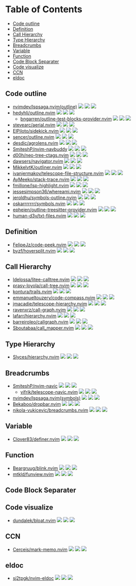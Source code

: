# Table of Contents

<!-- toc -->

- [Code outline](#code-outline)
- [Definition](#definition)
- [Call Hierarchy](#call-hierarchy)
- [Type Hierarchy](#type-hierarchy)
- [Breadcrumbs](#breadcrumbs)
- [Variable](#variable)
- [Function](#function)
- [Code Block Separater](#code-block-separater)
- [Code visualize](#code-visualize)
- [CCN](#ccn)
- [eldoc](#eldoc)

<!-- tocstop -->

## Code outline

- [nvimdev/lspsaga.nvim(outline)](https://github.com/nvimdev/lspsaga.nvim) ![](https://img.shields.io/github/stars/nvimdev/lspsaga.nvim) ![](https://img.shields.io/github/last-commit/nvimdev/lspsaga.nvim) ![](https://img.shields.io/github/commit-activity/y/nvimdev/lspsaga.nvim)
- [hedyhli/outline.nvim](https://github.com/hedyhli/outline.nvim) ![](https://img.shields.io/github/stars/hedyhli/outline.nvim) ![](https://img.shields.io/github/last-commit/hedyhli/outline.nvim) ![](https://img.shields.io/github/commit-activity/y/hedyhli/outline.nvim)
  - [bngarren/outline-test-blocks-provider.nvim](https://github.com/bngarren/outline-test-blocks-provider.nvim) ![](https://img.shields.io/github/stars/bngarren/outline-test-blocks-provider.nvim) ![](https://img.shields.io/github/last-commit/bngarren/outline-test-blocks-provider.nvim) ![](https://img.shields.io/github/commit-activity/y/bngarren/outline-test-blocks-provider.nvim)
- [stevearc/aerial.nvim](https://github.com/stevearc/aerial.nvim) ![](https://img.shields.io/github/stars/stevearc/aerial.nvim) ![](https://img.shields.io/github/last-commit/stevearc/aerial.nvim) ![](https://img.shields.io/github/commit-activity/y/stevearc/aerial.nvim)
- [ElPiloto/sidekick.nvim](https://github.com/ElPiloto/sidekick.nvim) ![](https://img.shields.io/github/stars/ElPiloto/sidekick.nvim) ![](https://img.shields.io/github/last-commit/ElPiloto/sidekick.nvim) ![](https://img.shields.io/github/commit-activity/y/ElPiloto/sidekick.nvim)
- [sencer/outline.nvim](https://github.com/sencer/outline.nvim) ![](https://img.shields.io/github/stars/sencer/outline.nvim) ![](https://img.shields.io/github/last-commit/sencer/outline.nvim) ![](https://img.shields.io/github/commit-activity/y/sencer/outline.nvim)
- [desdic/agrolens.nvim](https://github.com/desdic/agrolens.nvim) ![](https://img.shields.io/github/stars/desdic/agrolens.nvim) ![](https://img.shields.io/github/last-commit/desdic/agrolens.nvim) ![](https://img.shields.io/github/commit-activity/y/desdic/agrolens.nvim)
- [SmiteshP/nvim-navbuddy](https://github.com/SmiteshP/nvim-navbuddy) ![](https://img.shields.io/github/stars/SmiteshP/nvim-navbuddy) ![](https://img.shields.io/github/last-commit/SmiteshP/nvim-navbuddy) ![](https://img.shields.io/github/commit-activity/y/SmiteshP/nvim-navbuddy)
- [d00h/neo-tree-ctags.nvim](https://github.com/d00h/neo-tree-ctags.nvim) ![](https://img.shields.io/github/stars/d00h/neo-tree-ctags.nvim) ![](https://img.shields.io/github/last-commit/d00h/neo-tree-ctags.nvim) ![](https://img.shields.io/github/commit-activity/y/d00h/neo-tree-ctags.nvim)
- [dawsers/navigator.nvim](https://github.com/dawsers/navigator.nvim) ![](https://img.shields.io/github/stars/dawsers/navigator.nvim) ![](https://img.shields.io/github/last-commit/dawsers/navigator.nvim) ![](https://img.shields.io/github/commit-activity/y/dawsers/navigator.nvim)
- [MikkelvtK/outliner.nvim](https://github.com/MikkelvtK/outliner.nvim) ![](https://img.shields.io/github/stars/MikkelvtK/outliner.nvim) ![](https://img.shields.io/github/last-commit/MikkelvtK/outliner.nvim) ![](https://img.shields.io/github/commit-activity/y/MikkelvtK/outliner.nvim)
- [ivanjermakov/telescope-file-structure.nvim](https://github.com/ivanjermakov/telescope-file-structure.nvim) ![](https://img.shields.io/github/stars/ivanjermakov/telescope-file-structure.nvim) ![](https://img.shields.io/github/last-commit/ivanjermakov/telescope-file-structure.nvim) ![](https://img.shields.io/github/commit-activity/y/ivanjermakov/telescope-file-structure.nvim)
- [AyMeeko/stack-trace.nvim](https://github.com/AyMeeko/stack-trace.nvim) ![](https://img.shields.io/github/stars/AyMeeko/stack-trace.nvim) ![](https://img.shields.io/github/last-commit/AyMeeko/stack-trace.nvim) ![](https://img.shields.io/github/commit-activity/y/AyMeeko/stack-trace.nvim)
- [fmillone/lsp-highlight.nvim](https://github.com/fmillone/lsp-highlight.nvim) ![](https://img.shields.io/github/stars/fmillone/lsp-highlight.nvim) ![](https://img.shields.io/github/last-commit/fmillone/lsp-highlight.nvim) ![](https://img.shields.io/github/commit-activity/y/fmillone/lsp-highlight.nvim)
- [jessesimpson36/whereami.nvim](https://github.com/jessesimpson36/whereami.nvim) ![](https://img.shields.io/github/stars/jessesimpson36/whereami.nvim) ![](https://img.shields.io/github/last-commit/jessesimpson36/whereami.nvim) ![](https://img.shields.io/github/commit-activity/y/jessesimpson36/whereami.nvim)
- [jeroldhu/symbols-outline.nvim](https://github.com/jeroldhu/symbols-outline.nvim) ![](https://img.shields.io/github/stars/jeroldhu/symbols-outline.nvim) ![](https://img.shields.io/github/last-commit/jeroldhu/symbols-outline.nvim) ![](https://img.shields.io/github/commit-activity/y/jeroldhu/symbols-outline.nvim)
- [oskarrrrrrr/symbols.nvim](https://github.com/oskarrrrrrr/symbols.nvim) ![](https://img.shields.io/github/stars/oskarrrrrrr/symbols.nvim) ![](https://img.shields.io/github/last-commit/oskarrrrrrr/symbols.nvim) ![](https://img.shields.io/github/commit-activity/y/oskarrrrrrr/symbols.nvim)
- [epheien/outline-treesitter-provider.nvim](https://github.com/epheien/outline-treesitter-provider.nvim) ![](https://img.shields.io/github/stars/epheien/outline-treesitter-provider.nvim) ![](https://img.shields.io/github/last-commit/epheien/outline-treesitter-provider.nvim) ![](https://img.shields.io/github/commit-activity/y/epheien/outline-treesitter-provider.nvim)
- [human-d3v/txt-files.nvim](https://github.com/human-d3v/txt-files.nvim) ![](https://img.shields.io/github/stars/human-d3v/txt-files.nvim) ![](https://img.shields.io/github/last-commit/human-d3v/txt-files.nvim) ![](https://img.shields.io/github/commit-activity/y/human-d3v/txt-files.nvim)

## Definition

- [FelipeJz/code-peek.nvim](https://github.com/FelipeJz/code-peek.nvim) ![](https://img.shields.io/github/stars/FelipeJz/code-peek.nvim) ![](https://img.shields.io/github/last-commit/FelipeJz/code-peek.nvim) ![](https://img.shields.io/github/commit-activity/y/FelipeJz/code-peek.nvim)
- [byzf/hoversplit.nvim](https://github.com/byzf/hoversplit.nvim) ![](https://img.shields.io/github/stars/byzf/hoversplit.nvim) ![](https://img.shields.io/github/last-commit/byzf/hoversplit.nvim) ![](https://img.shields.io/github/commit-activity/y/byzf/hoversplit.nvim)

## Call Hierarchy

- [ldelossa/litee-calltree.nvim](https://github.com/ldelossa/litee-calltree.nvim) ![](https://img.shields.io/github/stars/ldelossa/litee-calltree.nvim) ![](https://img.shields.io/github/last-commit/ldelossa/litee-calltree.nvim) ![](https://img.shields.io/github/commit-activity/y/ldelossa/litee-calltree.nvim)
- [prasy-loyola/call-tree.nvim](https://github.com/prasy-loyola/call-tree.nvim) ![](https://img.shields.io/github/stars/prasy-loyola/call-tree.nvim) ![](https://img.shields.io/github/last-commit/prasy-loyola/call-tree.nvim) ![](https://img.shields.io/github/commit-activity/y/prasy-loyola/call-tree.nvim)
- [kontura/trails.nvim](https://github.com/kontura/trails.nvim) ![](https://img.shields.io/github/stars/kontura/trails.nvim) ![](https://img.shields.io/github/last-commit/kontura/trails.nvim) ![](https://img.shields.io/github/commit-activity/y/kontura/trails.nvim)
- [emmanueltouzery/code-compass.nvim](https://github.com/emmanueltouzery/code-compass.nvim) ![](https://img.shields.io/github/stars/emmanueltouzery/code-compass.nvim) ![](https://img.shields.io/github/last-commit/emmanueltouzery/code-compass.nvim) ![](https://img.shields.io/github/commit-activity/y/emmanueltouzery/code-compass.nvim)
- [jmacadie/telescope-hierarchy.nvim](https://github.com/jmacadie/telescope-hierarchy.nvim) ![](https://img.shields.io/github/stars/jmacadie/telescope-hierarchy.nvim) ![](https://img.shields.io/github/last-commit/jmacadie/telescope-hierarchy.nvim) ![](https://img.shields.io/github/commit-activity/y/jmacadie/telescope-hierarchy.nvim)
- [ravenxrz/call-graph.nvim](https://github.com/ravenxrz/call-graph.nvim) ![](https://img.shields.io/github/stars/ravenxrz/call-graph.nvim) ![](https://img.shields.io/github/last-commit/ravenxrz/call-graph.nvim) ![](https://img.shields.io/github/commit-activity/y/ravenxrz/call-graph.nvim)
- [lafarr/hierarchy.nvim](https://github.com/lafarr/hierarchy.nvim) ![](https://img.shields.io/github/stars/lafarr/hierarchy.nvim) ![](https://img.shields.io/github/last-commit/lafarr/hierarchy.nvim) ![](https://img.shields.io/github/commit-activity/y/lafarr/hierarchy.nvim)
- [barreiroleo/callgraph.nvim](https://github.com/barreiroleo/callgraph.nvim) ![](https://img.shields.io/github/stars/barreiroleo/callgraph.nvim) ![](https://img.shields.io/github/last-commit/barreiroleo/callgraph.nvim) ![](https://img.shields.io/github/commit-activity/y/barreiroleo/callgraph.nvim)
- [Sboutabaa/call_mapper.nvim](https://github.com/Sboutabaa/call_mapper.nvim) ![](https://img.shields.io/github/stars/Sboutabaa/call_mapper.nvim) ![](https://img.shields.io/github/last-commit/Sboutabaa/call_mapper.nvim) ![](https://img.shields.io/github/commit-activity/y/Sboutabaa/call_mapper.nvim)

## Type Hierarchy

- [Slyces/hierarchy.nvim](https://github.com/Slyces/hierarchy.nvim) ![](https://img.shields.io/github/stars/Slyces/hierarchy.nvim) ![](https://img.shields.io/github/last-commit/Slyces/hierarchy.nvim) ![](https://img.shields.io/github/commit-activity/y/Slyces/hierarchy.nvim)

## Breadcrumbs

- [SmiteshP/nvim-navic](https://github.com/SmiteshP/nvim-navic) ![](https://img.shields.io/github/stars/SmiteshP/nvim-navic) ![](https://img.shields.io/github/last-commit/SmiteshP/nvim-navic) ![](https://img.shields.io/github/commit-activity/y/SmiteshP/nvim-navic)
  - [vifrik/telescope-navic.nvim](https://github.com/vifrik/telescope-navic.nvim) ![](https://img.shields.io/github/stars/vifrik/telescope-navic.nvim) ![](https://img.shields.io/github/last-commit/vifrik/telescope-navic.nvim) ![](https://img.shields.io/github/commit-activity/y/vifrik/telescope-navic.nvim)
- [nvimdev/lspsaga.nvim(symbols)](https://github.com/nvimdev/lspsaga.nvim) ![](https://img.shields.io/github/stars/nvimdev/lspsaga.nvim) ![](https://img.shields.io/github/last-commit/nvimdev/lspsaga.nvim) ![](https://img.shields.io/github/commit-activity/y/nvimdev/lspsaga.nvim)
- [Bekaboo/dropbar.nvim](https://github.com/Bekaboo/dropbar.nvim) ![](https://img.shields.io/github/stars/Bekaboo/dropbar.nvim) ![](https://img.shields.io/github/last-commit/Bekaboo/dropbar.nvim) ![](https://img.shields.io/github/commit-activity/y/Bekaboo/dropbar.nvim)
- [nikola-vukicevic/breadcrumbs.nvim](https://github.com/nikola-vukicevic/breadcrumbs.nvim) ![](https://img.shields.io/github/stars/nikola-vukicevic/breadcrumbs.nvim) ![](https://img.shields.io/github/last-commit/nikola-vukicevic/breadcrumbs.nvim) ![](https://img.shields.io/github/commit-activity/y/nikola-vukicevic/breadcrumbs.nvim)

## Variable

- [Clover83/definer.nvim](https://github.com/Clover83/definer.nvim) ![](https://img.shields.io/github/stars/Clover83/definer.nvim) ![](https://img.shields.io/github/last-commit/Clover83/definer.nvim) ![](https://img.shields.io/github/commit-activity/y/Clover83/definer.nvim)

## Function

- [Beargruug/blink.nvim](https://github.com/Beargruug/blink.nvim) ![](https://img.shields.io/github/stars/Beargruug/blink.nvim) ![](https://img.shields.io/github/last-commit/Beargruug/blink.nvim) ![](https://img.shields.io/github/commit-activity/y/Beargruug/blink.nvim)
- [mtkld/funview.nvim](https://github.com/mtkld/funview.nvim) ![](https://img.shields.io/github/stars/mtkld/funview.nvim) ![](https://img.shields.io/github/last-commit/mtkld/funview.nvim) ![](https://img.shields.io/github/commit-activity/y/mtkld/funview.nvim)

## Code Block Separater

## Code visualize

- [dundalek/bloat.nvim](https://github.com/dundalek/bloat.nvim) ![](https://img.shields.io/github/stars/dundalek/bloat.nvim) ![](https://img.shields.io/github/last-commit/dundalek/bloat.nvim) ![](https://img.shields.io/github/commit-activity/y/dundalek/bloat.nvim)

## CCN

- [Cerceis/mark-memo.nvim](https://github.com/Cerceis/mark-memo.nvim) ![](https://img.shields.io/github/stars/Cerceis/mark-memo.nvim) ![](https://img.shields.io/github/last-commit/Cerceis/mark-memo.nvim) ![](https://img.shields.io/github/commit-activity/y/Cerceis/mark-memo.nvim)

## eldoc

- [sj2tpgk/nvim-eldoc](https://github.com/sj2tpgk/nvim-eldoc) ![](https://img.shields.io/github/stars/sj2tpgk/nvim-eldoc) ![](https://img.shields.io/github/last-commit/sj2tpgk/nvim-eldoc) ![](https://img.shields.io/github/commit-activity/y/sj2tpgk/nvim-eldoc)
